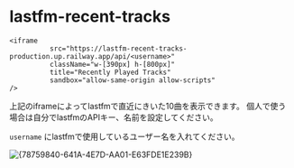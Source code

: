 # lastfm-recent-tracks

```
<iframe
          src="https://lastfm-recent-tracks-production.up.railway.app/api/<username>"
          className="w-[390px] h-[800px]"
          title="Recently Played Tracks"
          sandbox="allow-same-origin allow-scripts"
/>
```
上記のiframeによってlastfmで直近にきいた10曲を表示できます。 
個人で使う場合は自分でlastfmのAPIキー、名前を設定してください。


`
username
`
にlastfmで使用しているユーザー名を入れてください。


![{78759840-641A-4E7D-AA01-E63FDE1E239B}](https://github.com/user-attachments/assets/e1b1b182-0d83-4c53-b5cd-e60638887d45)

